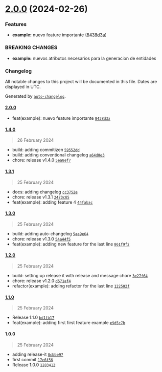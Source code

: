

# [2.0.0](https://github.com/carlosxplor/release-it-demo/compare/1.4.0...2.0.0) (2024-02-26)


### Features

* **example:** nuevo feature importante ([8438d3a](https://github.com/carlosxplor/release-it-demo/commit/8438d3a0e8f52f3b38ad98085b0911190313d789))


### BREAKING CHANGES

* **example:** nuevos atributos necesarios para la generacion de entidades

### Changelog

All notable changes to this project will be documented in this file. Dates are displayed in UTC.

Generated by [`auto-changelog`](https://github.com/CookPete/auto-changelog).

#### [2.0.0](https://github.com/carlosxplor/release-it-demo/compare/1.4.0...2.0.0)

- feat(example): nuevo feature importante [`8438d3a`](https://github.com/carlosxplor/release-it-demo/commit/8438d3a0e8f52f3b38ad98085b0911190313d789)

#### [1.4.0](https://github.com/carlosxplor/release-it-demo/compare/1.3.1...1.4.0)

> 26 February 2024

- build: adding commitizen [`59552dd`](https://github.com/carlosxplor/release-it-demo/commit/59552dd419b5a0ba073e6b72d4bbc9188ad9a6f5)
- build: adding conventional changelog [`a64d0e3`](https://github.com/carlosxplor/release-it-demo/commit/a64d0e3ecafcc5c86991900dd327dc03bcede1a0)
- chore: release v1.4.0 [`5ea8ef7`](https://github.com/carlosxplor/release-it-demo/commit/5ea8ef7344bab920e8d8a739097dfe644ad68375)

#### [1.3.1](https://github.com/carlosxplor/release-it-demo/compare/1.3.0...1.3.1)

> 25 February 2024

- docs: adding changelog [`cc3752e`](https://github.com/carlosxplor/release-it-demo/commit/cc3752e1c5ee8dbc120f1ad27f60fd681b6dcbd1)
- chore: release v1.3.1 [`2473c85`](https://github.com/carlosxplor/release-it-demo/commit/2473c85387b9f3f91560334871f55a2c2f4c5a9f)
- feat(example): adding feature 4 [`44fabac`](https://github.com/carlosxplor/release-it-demo/commit/44fabaca1bf5fe33924b7de66796fb6f94d760bc)

#### [1.3.0](https://github.com/carlosxplor/release-it-demo/compare/1.2.0...1.3.0)

> 25 February 2024

- build: adding auto-changelog [`5aa9e64`](https://github.com/carlosxplor/release-it-demo/commit/5aa9e642a9866ebda291b47bed9758c95a255d86)
- chore: release v1.3.0 [`54a44f5`](https://github.com/carlosxplor/release-it-demo/commit/54a44f57dde1d7da4be42adc005a84994a6510e2)
- feat(example): adding new feature for the last line [`861f9f2`](https://github.com/carlosxplor/release-it-demo/commit/861f9f2d49d3bf727f98f280f5d86dbfd090fd21)

#### [1.2.0](https://github.com/carlosxplor/release-it-demo/compare/1.1.0...1.2.0)

> 25 February 2024

- build: setting up release it with release and message chore [`3e27f64`](https://github.com/carlosxplor/release-it-demo/commit/3e27f6436384970516b700af5c5f3ad9d54ff526)
- chore: release v1.2.0 [`d571af4`](https://github.com/carlosxplor/release-it-demo/commit/d571af441bd638843d89f3e3a195e504f968de3e)
- refactor(example): adding refactor for the last line [`122502f`](https://github.com/carlosxplor/release-it-demo/commit/122502f64c57ef09b6791432d8e4c0c942ac089b)

#### [1.1.0](https://github.com/carlosxplor/release-it-demo/compare/1.0.0...1.1.0)

> 25 February 2024

- Release 1.1.0 [`bd1fb17`](https://github.com/carlosxplor/release-it-demo/commit/bd1fb17731c6943ec598151bd8a46cf7558d2c6c)
- feat(example): adding first first feature example [`e9d5c7b`](https://github.com/carlosxplor/release-it-demo/commit/e9d5c7bb51d7fb8dfceb783aa35041a9c4a8525e)

#### 1.0.0

> 25 February 2024

- adding release-it [`8cbbe97`](https://github.com/carlosxplor/release-it-demo/commit/8cbbe97ee920b9d6cba79a5baf0d59ff133c5faa)
- first commit [`17e6f56`](https://github.com/carlosxplor/release-it-demo/commit/17e6f56e52c430c948130e6d7b37ec9a06f9df37)
- Release 1.0.0 [`1283412`](https://github.com/carlosxplor/release-it-demo/commit/12834125660ea34d2c5dc11b7e4bf33cf6635a01)
